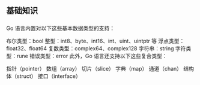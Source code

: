 ## 基础知识

### 

Go 语言内置对以下这些基本数据类型的支持：

布尔类型：bool
整型：int8、byte、int16、int、uint、uintptr 等
浮点类型：float32、float64
复数类型：complex64、complex128
字符串：string
字符类型：rune
错误类型：error
此外，Go 语言还支持以下这些复合类型：

指针（pointer）
数组（array）
切片（slice）
字典（map）
通道（chan）
结构体（struct）
接口（interface）

